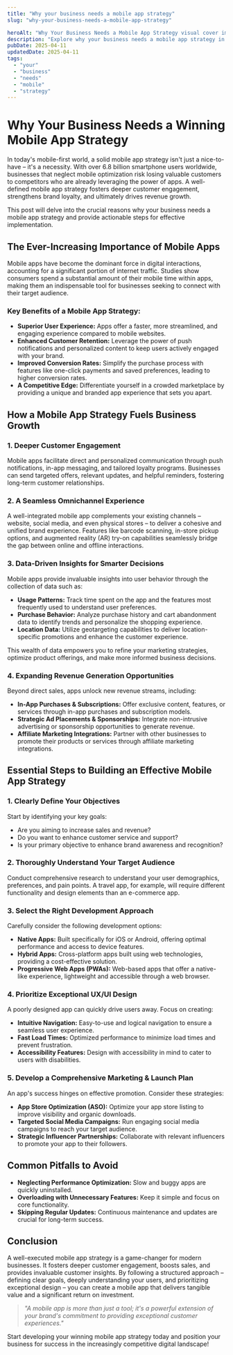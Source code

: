 ```yaml
---
title: "Why your business needs a mobile app strategy"
slug: "why-your-business-needs-a-mobile-app-strategy"

heroAlt: "Why Your Business Needs a Mobile App Strategy visual cover image"
description: "Explore why your business needs a mobile app strategy in this detailed guide, offering insights, strategies, and practical tips to enhance your understanding and application of the topic."
pubDate: 2025-04-11
updatedDate: 2025-04-11
tags:
  - "your"
  - "business"
  - "needs"
  - "mobile"
  - "strategy"
---
```


# Why Your Business Needs a Winning Mobile App Strategy

In today's mobile-first world, a solid mobile app strategy isn't just a nice-to-have – it's a necessity. With over 6.8 billion smartphone users worldwide, businesses that neglect mobile optimization risk losing valuable customers to competitors who are already leveraging the power of apps. A well-defined mobile app strategy fosters deeper customer engagement, strengthens brand loyalty, and ultimately drives revenue growth.

This post will delve into the crucial reasons why your business needs a mobile app strategy and provide actionable steps for effective implementation.

## The Ever-Increasing Importance of Mobile Apps

Mobile apps have become the dominant force in digital interactions, accounting for a significant portion of internet traffic. Studies show consumers spend a substantial amount of their mobile time within apps, making them an indispensable tool for businesses seeking to connect with their target audience.

### Key Benefits of a Mobile App Strategy:

- **Superior User Experience:** Apps offer a faster, more streamlined, and engaging experience compared to mobile websites.
- **Enhanced Customer Retention:** Leverage the power of push notifications and personalized content to keep users actively engaged with your brand.
- **Improved Conversion Rates:** Simplify the purchase process with features like one-click payments and saved preferences, leading to higher conversion rates.
- **A Competitive Edge:** Differentiate yourself in a crowded marketplace by providing a unique and branded app experience that sets you apart.

## How a Mobile App Strategy Fuels Business Growth

### 1. Deeper Customer Engagement

Mobile apps facilitate direct and personalized communication through push notifications, in-app messaging, and tailored loyalty programs. Businesses can send targeted offers, relevant updates, and helpful reminders, fostering long-term customer relationships.

### 2. A Seamless Omnichannel Experience

A well-integrated mobile app complements your existing channels – website, social media, and even physical stores – to deliver a cohesive and unified brand experience. Features like barcode scanning, in-store pickup options, and augmented reality (AR) try-on capabilities seamlessly bridge the gap between online and offline interactions.

### 3. Data-Driven Insights for Smarter Decisions

Mobile apps provide invaluable insights into user behavior through the collection of data such as:

- **Usage Patterns:** Track time spent on the app and the features most frequently used to understand user preferences.
- **Purchase Behavior:** Analyze purchase history and cart abandonment data to identify trends and personalize the shopping experience.
- **Location Data:** Utilize geotargeting capabilities to deliver location-specific promotions and enhance the customer experience.

This wealth of data empowers you to refine your marketing strategies, optimize product offerings, and make more informed business decisions.

### 4. Expanding Revenue Generation Opportunities

Beyond direct sales, apps unlock new revenue streams, including:

- **In-App Purchases & Subscriptions:** Offer exclusive content, features, or services through in-app purchases and subscription models.
- **Strategic Ad Placements & Sponsorships:** Integrate non-intrusive advertising or sponsorship opportunities to generate revenue.
- **Affiliate Marketing Integrations:** Partner with other businesses to promote their products or services through affiliate marketing integrations.

## Essential Steps to Building an Effective Mobile App Strategy

### 1. Clearly Define Your Objectives

Start by identifying your key goals:

- Are you aiming to increase sales and revenue?
- Do you want to enhance customer service and support?
- Is your primary objective to enhance brand awareness and recognition?

### 2. Thoroughly Understand Your Target Audience

Conduct comprehensive research to understand your user demographics, preferences, and pain points. A travel app, for example, will require different functionality and design elements than an e-commerce app.

### 3. Select the Right Development Approach

Carefully consider the following development options:

- **Native Apps:** Built specifically for iOS or Android, offering optimal performance and access to device features.
- **Hybrid Apps:** Cross-platform apps built using web technologies, providing a cost-effective solution.
- **Progressive Web Apps (PWAs):** Web-based apps that offer a native-like experience, lightweight and accessible through a web browser.

### 4. Prioritize Exceptional UX/UI Design

A poorly designed app can quickly drive users away. Focus on creating:

- **Intuitive Navigation:** Easy-to-use and logical navigation to ensure a seamless user experience.
- **Fast Load Times:** Optimized performance to minimize load times and prevent frustration.
- **Accessibility Features:** Design with accessibility in mind to cater to users with disabilities.

### 5. Develop a Comprehensive Marketing & Launch Plan

An app's success hinges on effective promotion. Consider these strategies:

- **App Store Optimization (ASO):** Optimize your app store listing to improve visibility and organic downloads.
- **Targeted Social Media Campaigns:** Run engaging social media campaigns to reach your target audience.
- **Strategic Influencer Partnerships:** Collaborate with relevant influencers to promote your app to their followers.

## Common Pitfalls to Avoid

- **Neglecting Performance Optimization:** Slow and buggy apps are quickly uninstalled.
- **Overloading with Unnecessary Features:** Keep it simple and focus on core functionality.
- **Skipping Regular Updates:** Continuous maintenance and updates are crucial for long-term success.

## Conclusion

A well-executed mobile app strategy is a game-changer for modern businesses. It fosters deeper customer engagement, boosts sales, and provides invaluable customer insights. By following a structured approach – defining clear goals, deeply understanding your users, and prioritizing exceptional design – you can create a mobile app that delivers tangible value and a significant return on investment.

> _"A mobile app is more than just a tool; it's a powerful extension of your brand's commitment to providing exceptional customer experiences."_

Start developing your winning mobile app strategy today and position your business for success in the increasingly competitive digital landscape!
